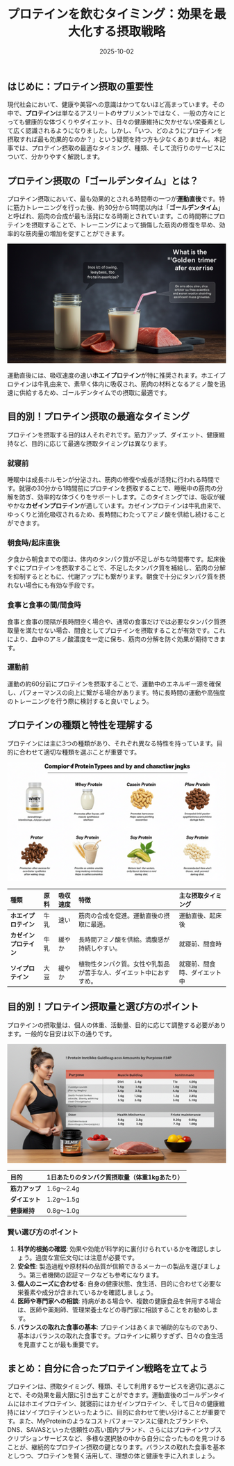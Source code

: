﻿---
title: プロテインを飲むタイミング：効果を最大化する摂取戦略
date: 2025-10-02
tags: [健康, プロテイン, サプリメント, トレーニング, ダイエット]
category: health
image: /a-blog/health/protein-timing-guide.png
description: "プロテインを効果的に使うための最適な摂取タイミング、種類、目的別の摂取量と選び方をわかりやすく解説します。"
---

## はじめに：プロテイン摂取の重要性

現代社会において、健康や美容への意識はかつてないほど高まっています。その中で、**プロテイン**は単なるアスリートのサプリメントではなく、一般の方々にとっても健康的な体づくりやダイエット、日々の健康維持に欠かせない栄養素として広く認識されるようになりました。しかし、「いつ、どのようにプロテインを摂取すれば最も効果的なのか？」という疑問を持つ方も少なくありません。本記事では、プロテイン摂取の最適なタイミング、種類、そして流行りのサービスについて、分かりやすく解説します。

## プロテイン摂取の「ゴールデンタイム」とは？

プロテイン摂取において、最も効果的とされる時間帯の一つが**運動直後**です。特に筋力トレーニングを行った後、約30分から1時間以内は「**ゴールデンタイム**」と呼ばれ、筋肉の合成が最も活発になる時期とされています。この時間帯にプロテインを摂取することで、トレーニングによって損傷した筋肉の修復を早め、効率的な筋肉量の増加を促すことができます。

![運動直後のプロテイン摂取イメージ](/health/protein-timing-guide4.png)

運動直後には、吸収速度の速い**ホエイプロテイン**が特に推奨されます。ホエイプロテインは牛乳由来で、素早く体内に吸収され、筋肉の材料となるアミノ酸を迅速に供給するため、ゴールデンタイムでの摂取に最適です。

## 目的別！プロテイン摂取の最適なタイミング

プロテインを摂取する目的は人それぞれです。筋力アップ、ダイエット、健康維持など、目的に応じて最適な摂取タイミングは異なります。

### 就寝前

睡眠中は成長ホルモンが分泌され、筋肉の修復や成長が活発に行われる時間です。就寝の30分から1時間前にプロテインを摂取することで、睡眠中の筋肉の分解を防ぎ、効率的な体づくりをサポートします。このタイミングでは、吸収が緩やかな**カゼインプロテイン**が適しています。カゼインプロテインは牛乳由来で、ゆっくりと消化吸収されるため、長時間にわたってアミノ酸を供給し続けることができます。

### 朝食時/起床直後

夕食から朝食までの間は、体内のタンパク質が不足しがちな時間帯です。起床後すぐにプロテインを摂取することで、不足したタンパク質を補給し、筋肉の分解を抑制するとともに、代謝アップにも繋がります。朝食で十分にタンパク質を摂れない場合にも有効な手段です。

### 食事と食事の間/間食時

食事と食事の間隔が長時間空く場合や、通常の食事だけでは必要なタンパク質摂取量を満たせない場合、間食としてプロテインを摂取することが有効です。これにより、血中のアミノ酸濃度を一定に保ち、筋肉の分解を防ぐ効果が期待できます。

### 運動前

運動の約60分前にプロテインを摂取することで、運動中のエネルギー源を確保し、パフォーマンスの向上に繋がる場合があります。特に長時間の運動や高強度のトレーニングを行う際に検討すると良いでしょう。

## プロテインの種類と特性を理解する

プロテインには主に3つの種類があり、それぞれ異なる特性を持っています。目的に合わせて適切な種類を選ぶことが重要です。

![protein-timing-guide2](/health/protein-timing-guide2.png)

| 種類                   | 原料 | 吸収速度 | 特徴                                                               | 主な摂取タイミング           |
| :--------------------- | :--- | :------- | :----------------------------------------------------------------- | :--------------------------- |
| **ホエイプロテイン**   | 牛乳 | 速い     | 筋肉の合成を促進。運動直後の摂取に最適。                           | 運動直後、起床後             |
| **カゼインプロテイン** | 牛乳 | 緩やか   | 長時間アミノ酸を供給。満腹感が持続しやすい。                       | 就寝前、間食時               |
| **ソイプロテイン**     | 大豆 | 緩やか   | 植物性タンパク質。女性や乳製品が苦手な人、ダイエット中におすすめ。 | 就寝前、間食時、ダイエット中 |

## 目的別！プロテイン摂取量と選び方のポイント

プロテインの摂取量は、個人の体重、活動量、目的に応じて調整する必要があります。一般的な目安は以下の通りです。

![目的別プロテイン摂取量の目安](/health/protein-timing-guide3.png)

| 目的           | 1日あたりのタンパク質摂取量（体重1kgあたり） |
| :------------- | :------------------------------------------- |
| **筋力アップ** | 1.6g〜2.4g                                   |
| **ダイエット** | 1.2g〜1.5g                                   |
| **健康維持**   | 0.8g〜1.0g                                   |

### 賢い選び方のポイント

1. **科学的根拠の確認**: 効果や効能が科学的に裏付けられているかを確認しましょう。過度な宣伝文句には注意が必要です。
2. **安全性**: 製造過程や原材料の品質が信頼できるメーカーの製品を選びましょう。第三者機関の認証マークなども参考になります。
3. **個人のニーズに合わせる**: 自身の健康状態、食生活、目的に合わせて必要な栄養素や成分が含まれているかを確認しましょう。
4. **医師や専門家への相談**: 持病がある場合や、複数の健康食品を併用する場合は、医師や薬剤師、管理栄養士などの専門家に相談することをお勧めします。
5. **バランスの取れた食事の基本**: プロテインはあくまで補助的なものであり、基本はバランスの取れた食事です。プロテインに頼りすぎず、日々の食生活を見直すことが最も重要です。

## まとめ：自分に合ったプロテイン戦略を立てよう

プロテインは、摂取タイミング、種類、そして利用するサービスを適切に選ぶことで、その効果を最大限に引き出すことができます。運動直後のゴールデンタイムにはホエイプロテイン、就寝前にはカゼインプロテイン、そして日々の健康維持にはソイプロテインといったように、目的に合わせて使い分けることが重要です。また、MyProteinのようなコストパフォーマンスに優れたブランドや、DNS、SAVASといった信頼性の高い国内ブランド、さらにはプロテインサブスクリプションサービスなど、多様な選択肢の中から自分に合ったものを見つけることが、継続的なプロテイン摂取の鍵となります。バランスの取れた食事を基本としつつ、プロテインを賢く活用して、理想の体と健康を手に入れましょう。

